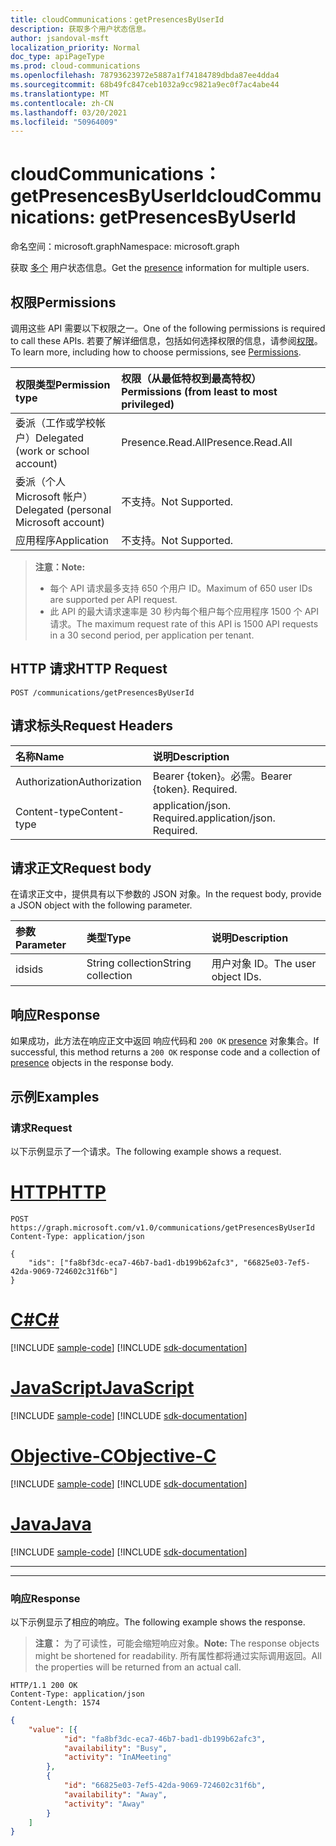 ```yaml
---
title: cloudCommunications：getPresencesByUserId
description: 获取多个用户状态信息。
author: jsandoval-msft
localization_priority: Normal
doc_type: apiPageType
ms.prod: cloud-communications
ms.openlocfilehash: 78793623972e5887a1f74184789dbda87ee4dda4
ms.sourcegitcommit: 68b49fc847ceb1032a9cc9821a9ec0f7ac4abe44
ms.translationtype: MT
ms.contentlocale: zh-CN
ms.lasthandoff: 03/20/2021
ms.locfileid: "50964009"
---
```

# <a name="cloudcommunications-getpresencesbyuserid"></a><span data-ttu-id="2ce09-103">cloudCommunications：getPresencesByUserId</span><span class="sxs-lookup"><span data-stu-id="2ce09-103">cloudCommunications: getPresencesByUserId</span></span>

<span data-ttu-id="2ce09-104">命名空间：microsoft.graph</span><span class="sxs-lookup"><span data-stu-id="2ce09-104">Namespace: microsoft.graph</span></span>

<span data-ttu-id="2ce09-105">获取 [多个](../resources/presence.md) 用户状态信息。</span><span class="sxs-lookup"><span data-stu-id="2ce09-105">Get the [presence](../resources/presence.md) information for multiple users.</span></span>

## <a name="permissions"></a><span data-ttu-id="2ce09-106">权限</span><span class="sxs-lookup"><span data-stu-id="2ce09-106">Permissions</span></span>
<span data-ttu-id="2ce09-107">调用这些 API 需要以下权限之一。</span><span class="sxs-lookup"><span data-stu-id="2ce09-107">One of the following permissions is required to call these APIs.</span></span> <span data-ttu-id="2ce09-108">若要了解详细信息，包括如何选择权限的信息，请参阅[权限](/graph/permissions-reference)。</span><span class="sxs-lookup"><span data-stu-id="2ce09-108">To learn more, including how to choose permissions, see [Permissions](/graph/permissions-reference).</span></span>

| <span data-ttu-id="2ce09-109">权限类型</span><span class="sxs-lookup"><span data-stu-id="2ce09-109">Permission type</span></span> | <span data-ttu-id="2ce09-110">权限（从最低特权到最高特权）</span><span class="sxs-lookup"><span data-stu-id="2ce09-110">Permissions (from least to most privileged)</span></span>                  |
| :-------------- | :----------------------------------------------------------- |
| <span data-ttu-id="2ce09-111">委派（工作或学校帐户）</span><span class="sxs-lookup"><span data-stu-id="2ce09-111">Delegated (work or school account)</span></span>     | <span data-ttu-id="2ce09-112">Presence.Read.All</span><span class="sxs-lookup"><span data-stu-id="2ce09-112">Presence.Read.All</span></span>                         |
| <span data-ttu-id="2ce09-113">委派（个人 Microsoft 帐户）</span><span class="sxs-lookup"><span data-stu-id="2ce09-113">Delegated (personal Microsoft account)</span></span> | <span data-ttu-id="2ce09-114">不支持。</span><span class="sxs-lookup"><span data-stu-id="2ce09-114">Not Supported.</span></span>                         |
| <span data-ttu-id="2ce09-115">应用程序</span><span class="sxs-lookup"><span data-stu-id="2ce09-115">Application</span></span>                            | <span data-ttu-id="2ce09-116">不支持。</span><span class="sxs-lookup"><span data-stu-id="2ce09-116">Not Supported.</span></span>                                  |

> <span data-ttu-id="2ce09-117">**注意：**</span><span class="sxs-lookup"><span data-stu-id="2ce09-117">**Note:**</span></span>
> * <span data-ttu-id="2ce09-118">每个 API 请求最多支持 650 个用户 ID。</span><span class="sxs-lookup"><span data-stu-id="2ce09-118">Maximum of 650 user IDs are supported per API request.</span></span>
> * <span data-ttu-id="2ce09-119">此 API 的最大请求速率是 30 秒内每个租户每个应用程序 1500 个 API 请求。</span><span class="sxs-lookup"><span data-stu-id="2ce09-119">The maximum request rate of this API is 1500 API requests in a 30 second period, per application per tenant.</span></span>

## <a name="http-request"></a><span data-ttu-id="2ce09-120">HTTP 请求</span><span class="sxs-lookup"><span data-stu-id="2ce09-120">HTTP Request</span></span>
<!-- { "blockType": "ignored" } -->
```http
POST /communications/getPresencesByUserId
```

## <a name="request-headers"></a><span data-ttu-id="2ce09-121">请求标头</span><span class="sxs-lookup"><span data-stu-id="2ce09-121">Request Headers</span></span>
| <span data-ttu-id="2ce09-122">名称</span><span class="sxs-lookup"><span data-stu-id="2ce09-122">Name</span></span>          | <span data-ttu-id="2ce09-123">说明</span><span class="sxs-lookup"><span data-stu-id="2ce09-123">Description</span></span>               |
|:--------------|:--------------------------|
| <span data-ttu-id="2ce09-124">Authorization</span><span class="sxs-lookup"><span data-stu-id="2ce09-124">Authorization</span></span> | <span data-ttu-id="2ce09-p102">Bearer {token}。必需。</span><span class="sxs-lookup"><span data-stu-id="2ce09-p102">Bearer {token}. Required.</span></span> |
|<span data-ttu-id="2ce09-127">Content-type</span><span class="sxs-lookup"><span data-stu-id="2ce09-127">Content-type</span></span> | <span data-ttu-id="2ce09-p103">application/json. Required.</span><span class="sxs-lookup"><span data-stu-id="2ce09-p103">application/json. Required.</span></span> |


## <a name="request-body"></a><span data-ttu-id="2ce09-130">请求正文</span><span class="sxs-lookup"><span data-stu-id="2ce09-130">Request body</span></span>

<span data-ttu-id="2ce09-131">在请求正文中，提供具有以下参数的 JSON 对象。</span><span class="sxs-lookup"><span data-stu-id="2ce09-131">In the request body, provide a JSON object with the following parameter.</span></span>

| <span data-ttu-id="2ce09-132">参数</span><span class="sxs-lookup"><span data-stu-id="2ce09-132">Parameter</span></span>      | <span data-ttu-id="2ce09-133">类型</span><span class="sxs-lookup"><span data-stu-id="2ce09-133">Type</span></span>    |<span data-ttu-id="2ce09-134">说明</span><span class="sxs-lookup"><span data-stu-id="2ce09-134">Description</span></span>|
|:---------------|:--------|:----------|
|<span data-ttu-id="2ce09-135">ids</span><span class="sxs-lookup"><span data-stu-id="2ce09-135">ids</span></span>|<span data-ttu-id="2ce09-136">String collection</span><span class="sxs-lookup"><span data-stu-id="2ce09-136">String collection</span></span>|<span data-ttu-id="2ce09-137">用户对象 ID。</span><span class="sxs-lookup"><span data-stu-id="2ce09-137">The user object IDs.</span></span>|

## <a name="response"></a><span data-ttu-id="2ce09-138">响应</span><span class="sxs-lookup"><span data-stu-id="2ce09-138">Response</span></span>

<span data-ttu-id="2ce09-139">如果成功，此方法在响应正文中返回 响应代码和 `200 OK` [presence](../resources/presence.md) 对象集合。</span><span class="sxs-lookup"><span data-stu-id="2ce09-139">If successful, this method returns a `200 OK` response code and a collection of [presence](../resources/presence.md) objects in the response body.</span></span>


## <a name="examples"></a><span data-ttu-id="2ce09-140">示例</span><span class="sxs-lookup"><span data-stu-id="2ce09-140">Examples</span></span>

### <a name="request"></a><span data-ttu-id="2ce09-141">请求</span><span class="sxs-lookup"><span data-stu-id="2ce09-141">Request</span></span>
<span data-ttu-id="2ce09-142">以下示例显示了一个请求。</span><span class="sxs-lookup"><span data-stu-id="2ce09-142">The following example shows a request.</span></span>


# <a name="http"></a>[<span data-ttu-id="2ce09-143">HTTP</span><span class="sxs-lookup"><span data-stu-id="2ce09-143">HTTP</span></span>](#tab/http)
<!-- {
  "blockType": "request",
  "name": "get-presence-multiple-users"
}-->

```http
POST https://graph.microsoft.com/v1.0/communications/getPresencesByUserId
Content-Type: application/json

{
    "ids": ["fa8bf3dc-eca7-46b7-bad1-db199b62afc3", "66825e03-7ef5-42da-9069-724602c31f6b"]
}
```
# <a name="c"></a>[<span data-ttu-id="2ce09-144">C#</span><span class="sxs-lookup"><span data-stu-id="2ce09-144">C#</span></span>](#tab/csharp)
[!INCLUDE [sample-code](../includes/snippets/csharp/get-presence-multiple-users-csharp-snippets.md)]
[!INCLUDE [sdk-documentation](../includes/snippets/snippets-sdk-documentation-link.md)]

# <a name="javascript"></a>[<span data-ttu-id="2ce09-145">JavaScript</span><span class="sxs-lookup"><span data-stu-id="2ce09-145">JavaScript</span></span>](#tab/javascript)
[!INCLUDE [sample-code](../includes/snippets/javascript/get-presence-multiple-users-javascript-snippets.md)]
[!INCLUDE [sdk-documentation](../includes/snippets/snippets-sdk-documentation-link.md)]

# <a name="objective-c"></a>[<span data-ttu-id="2ce09-146">Objective-C</span><span class="sxs-lookup"><span data-stu-id="2ce09-146">Objective-C</span></span>](#tab/objc)
[!INCLUDE [sample-code](../includes/snippets/objc/get-presence-multiple-users-objc-snippets.md)]
[!INCLUDE [sdk-documentation](../includes/snippets/snippets-sdk-documentation-link.md)]

# <a name="java"></a>[<span data-ttu-id="2ce09-147">Java</span><span class="sxs-lookup"><span data-stu-id="2ce09-147">Java</span></span>](#tab/java)
[!INCLUDE [sample-code](../includes/snippets/java/get-presence-multiple-users-java-snippets.md)]
[!INCLUDE [sdk-documentation](../includes/snippets/snippets-sdk-documentation-link.md)]

---


---

### <a name="response"></a><span data-ttu-id="2ce09-148">响应</span><span class="sxs-lookup"><span data-stu-id="2ce09-148">Response</span></span>
<span data-ttu-id="2ce09-149">以下示例显示了相应的响应。</span><span class="sxs-lookup"><span data-stu-id="2ce09-149">The following example shows the response.</span></span>

> <span data-ttu-id="2ce09-150">**注意：** 为了可读性，可能会缩短响应对象。</span><span class="sxs-lookup"><span data-stu-id="2ce09-150">**Note:** The response objects might be shortened for readability.</span></span> <span data-ttu-id="2ce09-151">所有属性都将通过实际调用返回。</span><span class="sxs-lookup"><span data-stu-id="2ce09-151">All the properties will be returned from an actual call.</span></span>

<!-- {
  "blockType": "response",
  "name": "get-presence-multiple-users",
  "truncated": "true",
  "@odata.type": "microsoft.graph.presence"
}-->

```http
HTTP/1.1 200 OK
Content-Type: application/json
Content-Length: 1574
```
```json
{
    "value": [{
            "id": "fa8bf3dc-eca7-46b7-bad1-db199b62afc3",
            "availability": "Busy",
            "activity": "InAMeeting"
        },
        {
            "id": "66825e03-7ef5-42da-9069-724602c31f6b",
            "availability": "Away",
            "activity": "Away"
        }
    ]
}
```

<!-- uuid: 8fcb5dbc-d5aa-4681-8e31-b001d5168d79
2015-10-25 14:57:30 UTC -->
<!--
{
  "type": "#page.annotation",
  "description": "List Presence Information",
  "keywords": "",
  "section": "documentation",
  "tocPath": "",
  "suppressions": [
  ]
}
-->


